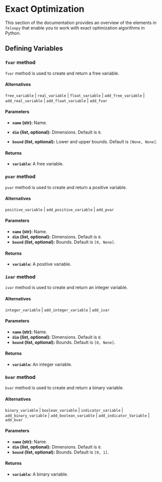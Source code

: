 # Exact Optimization

This section of the documentation provides an overview of the elements in `feloopy` that enable you to work with exact optimization algorithms in Python.

## Defining Variables 

### `fvar` method

`fvar` method is used to create and return a free variable.

#### Alternatives

`free_variable` | `real_variable` | `float_variable` | `add_free_variable` | `add_real_variable` | `add_float_variable` | `add_fvar` 

#### Parameters

- **`name` (str):** Name.

- **`dim` (list, optional):** Dimensions. Default is `0`.

- **`bound` (list, optional):** Lower and upper bounds. Default is `[None, None]`.

#### Returns

- **`variable`:** A free variable.

### `pvar` method

`pvar` method is used to create and return a positive variable.

#### Alternatives

`positive_variable` | `add_positive_variable` | `add_pvar` 

#### Parameters

- **`name` (str):** Name.
- **`dim` (list, optional):** Dimensions. Default is `0`.
- **`bound` (list, optional):** Bounds. Default is `[0, None]`.

#### Returns

- **`variable`:** A positive variable.

### `ivar` method

`ivar` method is used to create and return an integer variable.

#### Alternatives

`integer_variable` | `add_integer_variable` | `add_ivar` 

#### Parameters

- **`name` (str):** Name.
- **`dim` (list, optional):** Dimensions. Default is `0`.
- **`bound` (list, optional):** Bounds. Default is `[0, None]`.

#### Returns

- **`variable`:** An integer variable.

### `bvar` method

`bvar` method is used to create and return a binary variable.

#### Alternatives

`binary_variable` | `boolean_variable` | `indicator_variable` | `add_binary_variable` | `add_boolean_variable` | `add_indicator_Variable` | `add_bvar` 

#### Parameters

- **`name` (str):** Name.
- **`dim` (list, optional):** Dimensions. Default is `0`.
- **`bound` (list, optional):** Bounds. Default is `[0, 1]`.

#### Returns

- **`variable`:** A binary variable.
